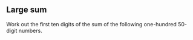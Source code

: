 ## Large sum

Work out the first ten digits of the sum of the following one-hundred 50-digit numbers.
